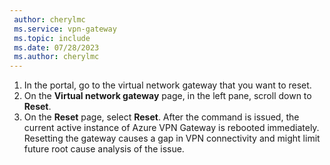```yaml
---
 author: cherylmc
 ms.service: vpn-gateway
 ms.topic: include
 ms.date: 07/28/2023
 ms.author: cherylmc
---
```


1. In the portal, go to the virtual network gateway that you want to reset.
1. On the **Virtual network gateway** page, in the left pane, scroll down to **Reset**.
1. On the **Reset** page, select **Reset**. After the command is issued, the current active instance of Azure VPN Gateway is rebooted immediately. Resetting the gateway causes a gap in VPN connectivity and might limit future root cause analysis of the issue.
